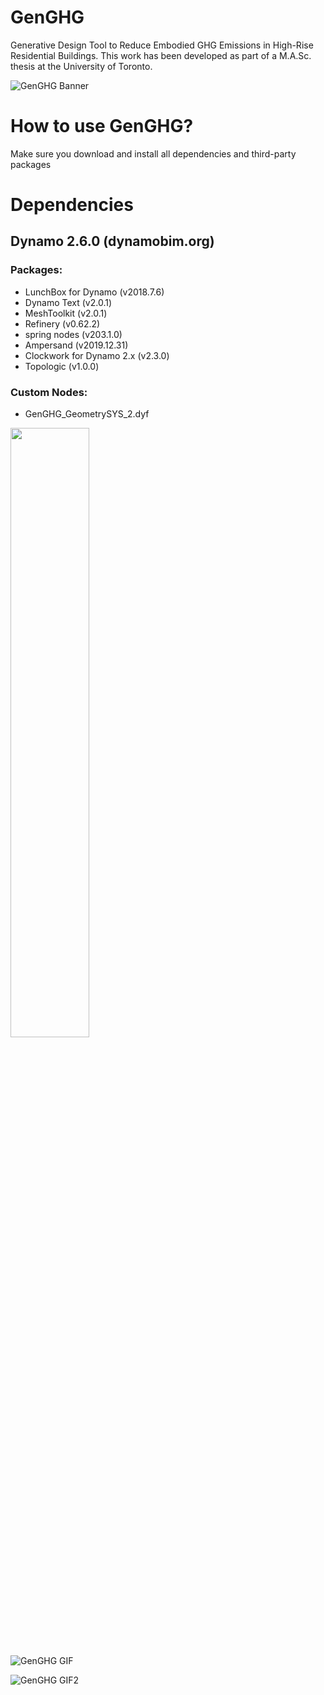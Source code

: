 # GenGHG
Generative Design Tool to Reduce Embodied GHG Emissions in High-Rise Residential Buildings.
This work has been developed as part of a M.A.Sc. thesis at the University of Toronto.


![GenGHG Banner](https://www.dropbox.com/s/5lsjhh7ih4tbfdg/2020.12.28%20Github%20Banner%202.png?raw=1)

# How to use GenGHG?
Make sure you download and install all dependencies and third-party packages 

# Dependencies
## Dynamo 2.6.0 (dynamobim.org)
### Packages: 
- LunchBox for Dynamo (v2018.7.6)
- Dynamo Text (v2.0.1)
- MeshToolkit (v2.0.1)
- Refinery (v0.62.2)
- spring nodes (v203.1.0)
- Ampersand (v2019.12.31)
- Clockwork for Dynamo 2.x (v2.3.0)
- Topologic (v1.0.0)
### Custom Nodes:
- GenGHG_GeometrySYS_2.dyf

<img src="https://www.dropbox.com/s/535161oyug4u0zp/GenGHG_thumbnail.png?raw=1" width=50% height=50%>

![GenGHG GIF](https://www.dropbox.com/s/hegsbm4daqm42ts/20200818_GenGHG_core.gif?raw=1)

![GenGHG GIF2](https://im3.ezgif.com/tmp/ezgif-3-a2ebc8af039f.gif)



